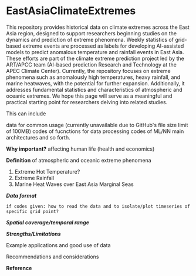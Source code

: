 # EastAsiaClimateExtremes

This repository provides historical data on climate extremes across the East Asia region, designed to support researchers beginning studies on the dynamics and prediction of extreme phenomena. Weekly statistics of grid-based extreme events are processed as labels for developing AI-assisted models to predict anomalous temperature and rainfall events in East Asia. These efforts are part of the climate extreme prediction project led by the ART/APCC team (AI-based prediction Research and Technology at the APEC Climate Center). Currently, the repository focuses on extreme phenomena such as anomalously high temperatures, heavy rainfall, and marine heatwaves, with the potential for further expansion. Additionally, it addresses fundamental statistics and characteristics of atmospheric and oceanic extremes. We hope this page will serve as a meaningful and practical starting point for researchers delving into related studies.


This can include

  data for common usage (currently unavailable due to GitHub's file size limit of 100MB)
  codes of fucnctions for data processing
  codes of ML/NN main architectures
  and so forth.

**Why important?** affecting human life (health and economics)

**Definition** of atmospheric and oceanic extreme phenomena 

  1. Extreme Hot Temperature?
  2. Extreme Rainfall
  3. Marine Heat Waves over East Asia Marginal Seas


***Data format*** 

    if codes given: how to read the data and to isolate/plot timeseries of specific grid point?


***Spatial coverage/temporal range***


***Strengths/Limitations***

  Example applications and good use of data

  Recommendations and considerations
    

**Reference**

